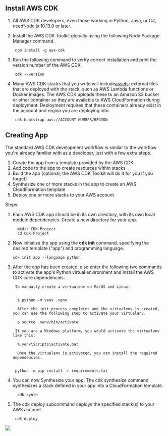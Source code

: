 
###   


## Install AWS CDK



1. All AWS CDK developers, even those working in Python, Java, or C#, need[Node.js](https://nodejs.org/en/download/) 10.13.0 or later.
2. Install the AWS CDK Toolkit globally using the following Node Package Manager command.

        npm install -g aws-cdk

3. Run the following command to verify correct installation and print the version number of the AWS CDK.
        
        cdk --version
4. Many AWS CDK stacks that you write will include[assets](https://docs.aws.amazon.com/cdk/v2/guide/assets.html): external files that are deployed with the stack, such as AWS Lambda functions or Docker images. The AWS CDK uploads these to an Amazon S3 bucket or other container so they are available to AWS CloudFormation during deployment. Deployment requires that these containers already exist in the account and region you are deploying into.

        cdk bootstrap aws://ACCOUNT-NUMBER/REGION


## Creating App


The standard AWS CDK development workflow is similar to the workflow you're already familiar with as a developer, just with a few extra steps.
1. Create the app from a template provided by the AWS CDK
2. Add code to the app to create resources within stacks
3. Build the app (optional; the AWS CDK Toolkit will do it for you if you forget)
4. Synthesize one or more stacks in the app to create an AWS CloudFormation template
5. Deploy one or more stacks to your AWS account

Steps:
1. Each AWS CDK app should be in its own directory, with its own local module dependencies.
 Create a new directory for your app.

         mkdir CDK-Project
         cd CDK-Project
 
 2. Now initialize the app using the    **cdk init** command, specifying the desired template ("app") and programming language.
 
        cdk init app --language python
3. After the app has been created, also enter the following two commands to activate the app's Python virtual environment and install the AWS CDK core dependencies.

        To manually create a virtualenv on MacOS and Linux:


         $ python -m venv .venv

         After the init process completes and the virtualenv is created, you can use the following step to activate your virtualenv.

         $ source .venv/bin/activate

        If you are a Windows platform, you would activate the virtualenv like this:

         %.venv\Scripts\activate.bat

         Once the virtualenv is activated, you can install the required dependencies.


        python -m pip install -r requirements.txt


4. You can now Synthesize your app. The cdk synthesize command synthesizes a stack defined in your app into a CloudFormation template.

         cdk synth
5. The cdk deploy subcommand deploys the specified stack(s) to your AWS account.

        cdk deploy 


 
 ![](https://lh5.googleusercontent.com/F0ESoNOE9cc6AqluQjR_sZ0ikyzBdyVmVpgyeu3F1Lbt6N-8DEtSd2mZ6JFM-beYajTUCXIAUtHm20KdaA8YgMcU4YYm74YNVpyecDPMxJQWH-Tufs80fgWtU_IP1oTgUHFHkTMc)  

  
